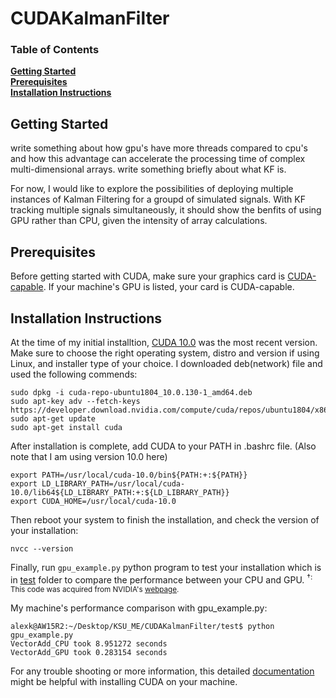# CUDAKalmanFilter

### Table of Contents
**[Getting Started](#getting-started)**<br>
**[Prerequisites](#prerequisites)**<br>
**[Installation Instructions](#installation-instructions)**<br>

## Getting Started
write something about how gpu's have more threads compared to cpu's and how this advantage can accelerate the processing time of complex multi-dimensional arrays. 
write something briefly about what KF is.

For now, I would like to explore the possibilities of deploying multiple instances of Kalman Filtering for a groupd of simulated signals. With KF tracking multiple signals simultaneously, it should show the benfits of using GPU rather than CPU, given the intensity of array calculations.

## Prerequisites

Before getting started with CUDA, make sure your graphics card is [CUDA-capable](https://developer.nvidia.com/cuda-gpus). If your machine's GPU is listed, your card is CUDA-capable.

## Installation Instructions

At the time of my initial installtion, [CUDA 10.0](https://developer.nvidia.com/cuda-downloads?target_os=Linux&target_arch=x86_64&target_distro=Ubuntu&target_version=1804&target_type=debnetwork) was the most recent version. Make sure to choose the right operating system, distro and version if using Linux, and installer type of your choice. I downloaded deb(network) file and used the following commends:
```
sudo dpkg -i cuda-repo-ubuntu1804_10.0.130-1_amd64.deb
sudo apt-key adv --fetch-keys https://developer.download.nvidia.com/compute/cuda/repos/ubuntu1804/x86_64/7fa2af80.pub
sudo apt-get update
sudo apt-get install cuda
```
After installation is complete, add CUDA to your PATH in .bashrc file. (Also note that I am using version 10.0 here)
```
export PATH=/usr/local/cuda-10.0/bin${PATH:+:${PATH}}
export LD_LIBRARY_PATH=/usr/local/cuda-10.0/lib64${LD_LIBRARY_PATH:+:${LD_LIBRARY_PATH}}
export CUDA_HOME=/usr/local/cuda-10.0
```
Then reboot your system to finish the installation, and check the version of your installation:

`nvcc --version`

Finally, run `gpu_example.py` python program to test your installation which is in [test](https://github.com/0b10010010/CUDAKalmanFilter/blob/master/test) folder to compare the performance between your CPU and GPU.
<sup>&dagger;: This code was acquired from NVIDIA's [webpage](https://developer.nvidia.com/how-to-cuda-python).</sup><br>

My machine's performance comparison with gpu_example.py:
```console
alexk@AW15R2:~/Desktop/KSU_ME/CUDAKalmanFilter/test$ python gpu_example.py
VectorAdd_CPU took 8.951272 seconds
VectorAdd_GPU took 0.283154 seconds
```

For any trouble shooting or more information, this detailed [documentation](https://docs.nvidia.com/cuda/cuda-installation-guide-linux/index.html) might be helpful with installing CUDA on your machine.
